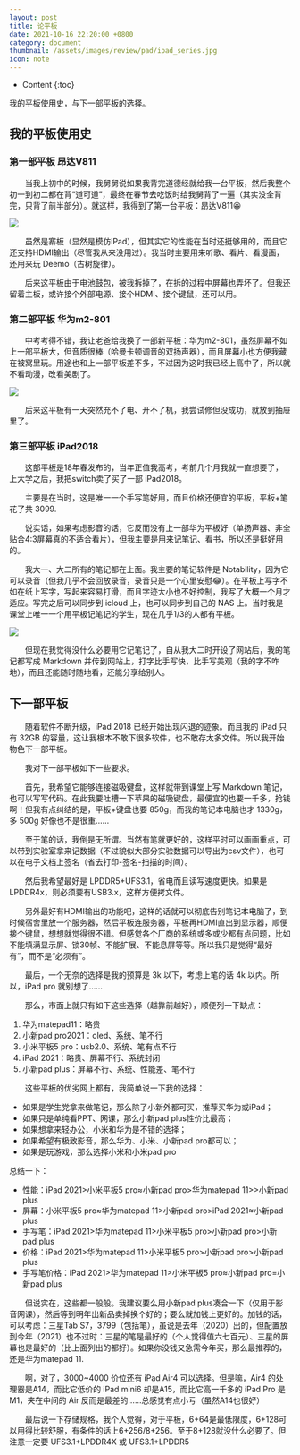 ```yaml
---
layout: post
title: 论平板
date: 2021-10-16 22:20:00 +0800
category: document
thumbnail: /assets/images/review/pad/ipad_series.jpg
icon: note
---
```


* Content
{:toc}

我的平板使用史，与下一部平板的选择。

<!--more-->

## 我的平板使用史

### 第一部平板 昂达V811

&emsp;&emsp;当我上初中的时候，我舅舅说如果我背完道德经就给我一台平板，然后我整个初一到初二都在背“道可道”，最终在春节去吃饭时给我舅背了一遍（其实没全背完，只背了前半部分）。就这样，我得到了第一台平板：昂达V811😀

![](/assets/images/review/pad/onda_V811.jpg)

&emsp;&emsp;虽然是寨板（显然是模仿iPad），但其实它的性能在当时还挺够用的，而且它还支持HDMI输出（尽管我从来没用过）。我当时主要用来听歌、看片、看漫画，还用来玩 Deemo（古树旋律）。

&emsp;&emsp;后来这平板由于电池鼓包，被我拆掉了，在拆的过程中屏幕也弄坏了。但我还留着主板，或许接个外部电源、接个HDMI、接个键鼠，还可以用。

### 第二部平板 华为m2-801

&emsp;&emsp;中考考得不错，我让老爸给我换了一部新平板：华为m2-801，虽然屏幕不如上一部平板大，但音质很棒（哈曼卡顿调音的双扬声器），而且屏幕小也方便我藏在被窝里玩。用途也和上一部平板差不多，不过因为这时我已经上高中了，所以就不看动漫，改看美剧了。

![](/assets/images/review/pad/huawei_m2_801.jpg)

&emsp;&emsp;后来这平板有一天突然充不了电、开不了机，我尝试修但没成功，就放到抽屉里了。

### 第三部平板 iPad2018

&emsp;&emsp;这部平板是18年春发布的，当年正值我高考，考前几个月我就一直想要了，上大学之后，我把switch卖了买了一部 iPad2018。

&emsp;&emsp;主要是在当时，这是唯一一个手写笔好用，而且价格还便宜的平板，平板+笔花了共 3099.

&emsp;&emsp;说实话，如果考虑影音的话，它反而没有上一部华为平板好（单扬声器、非全贴合4:3屏幕真的不适合看片），但我主要是用来记笔记、看书，所以还是挺好用的。

&emsp;&emsp;我大一、大二所有的笔记都在上面。我主要的笔记软件是 Notability，因为它可以录音（但我几乎不会回放录音，录音只是一个心里安慰😂）。在平板上写字不如在纸上写字，写起来容易打滑，而且字迹大小也不好控制，我写了大概一个月才适应。写完之后可以同步到 icloud 上，也可以同步到自己的 NAS 上。当时我是课堂上唯一一个用平板记笔记的学生，现在几乎1/3的人都有平板。

![](/assets/images/review/pad/iPad_2018.png)

&emsp;&emsp;但现在我觉得没什么必要用它记笔记了，自从我大二时开设了网站后，我的笔记都写成 Markdown 并传到网站上，打字比手写快，比手写美观（我的字不咋地），而且还能随时随地看，还能分享给别人。


## 下一部平板

&emsp;&emsp;随着软件不断升级，iPad 2018 已经开始出现闪退的迹象。而且我的 iPad 只有 32GB 的容量，这让我根本不敢下很多软件，也不敢存太多文件。所以我开始物色下一部平板。

&emsp;&emsp;我对下一部平板如下一些要求。

&emsp;&emsp;首先，我希望它能够连接磁吸键盘，这样就带到课堂上写 Markdown 笔记，也可以写写代码。在此我要吐槽一下苹果的磁吸键盘，最便宜的也要一千多，抢钱啊！但我有点纠结的是，平板+键盘也要 850g，而我的笔记本电脑也才 1330g，多 500g 好像也不是很重……

&emsp;&emsp;至于笔的话，我倒是无所谓。当然有笔就更好的，这样平时可以画画重点，可以带到实验室拿来记数据（不过貌似大部分实验数据可以导出为csv文件），也可以在电子文档上签名（省去打印-签名-扫描的时间）。

&emsp;&emsp;然后我希望最好是 LPDDR5+UFS3.1，省电而且读写速度更快。如果是 LPDDR4x，则必须要有USB3.x，这样方便拷文件。

&emsp;&emsp;另外最好有HDMI输出的功能吧，这样的话就可以彻底告别笔记本电脑了，到时候宿舍里放一个服务器，然后平板连服务器，平板再HDMI直出到显示器，顺便接个键鼠，想想就觉得很不错。但感觉各个厂商的系统或多或少都有点问题，比如不能填满显示屏、锁30帧、不能扩展、不能息屏等等。所以我只是觉得“最好有”，而不是“必须有”。

&emsp;&emsp;最后，一个无奈的选择是我的预算是 3k 以下，考虑上笔的话 4k 以内。所以，iPad pro 就别想了……

&emsp;&emsp;那么，市面上就只有如下这些选择（越靠前越好），顺便列一下缺点：

1. 华为matepad11：略贵
2. 小新pad pro2021：oled、系统、笔不行
3. 小米平板5 pro：usb2.0、系统、笔有点不行
4. iPad 2021：略贵、屏幕不行、系统封闭
5. 小新pad plus：屏幕不行、系统、性能差、笔不行

&emsp;&emsp;这些平板的优劣网上都有，我简单说一下我的选择：

* 如果是学生党拿来做笔记，那么除了小新外都可买，推荐买华为或iPad；
* 如果只是单纯看PPT、网课，那么小新pad plus性价比最高；
* 如果想拿来轻办公，小米和华为是不错的选择；
* 如果希望有极致影音，那么华为、小米、小新pad pro都可以；
* 如果是玩游戏，那么选择小米和小米pad pro

总结一下：

* 性能：iPad 2021>小米平板5 pro≈小新pad pro>华为matepad 11>>小新pad plus
* 屏幕：小米平板5 pro≈华为matepad 11>小新pad pro>iPad 2021≈小新pad plus
* 手写笔：iPad 2021>华为matepad 11>小米平板5 pro>小新pad pro>小新pad plus
* 价格：iPad 2021>华为matepad 11>小米平板5 pro>小新pad pro>小新pad plus
* 手写笔价格：iPad 2021>华为matepad 11>小米平板5 pro≈小新pad pro=小新pad plus

&emsp;&emsp;但说实在，这些都一般般。我建议要么用小新pad plus凑合一下（仅用于影音网课），然后等到明年出新品卖掉换个好的；要么就加钱上更好的。加钱的话，可以考虑：三星Tab S7，3799（包括笔），虽说是去年（2020）出的，但配置放到今年（2021）也不过时：三星的笔是最好的（个人觉得值六七百元）、三星的屏幕也是最好的（比上面列出的都好）。如果你没钱又急需今年买，那么最推荐的，还是华为matepad 11.

&emsp;&emsp;啊，对了，3000~4000 价位还有 iPad Air4 可以选择。但是嘛，Air4 的处理器是A14，而比它低价的 iPad mini6 却是A15，而比它高一千多的 iPad Pro 是 M1，夹在中间的 Air 反而是最差的……总感觉有点小亏（虽然A14也很好）

&emsp;&emsp;最后说一下存储规格，我个人觉得，对于平板，6+64是最低限度，6+128可以用得比较舒服，有条件的话上6+256/8+256。至于8+128就没什么必要了。但注意一定要 UFS3.1+LPDDR4X 或 UFS3.1+LPDDR5